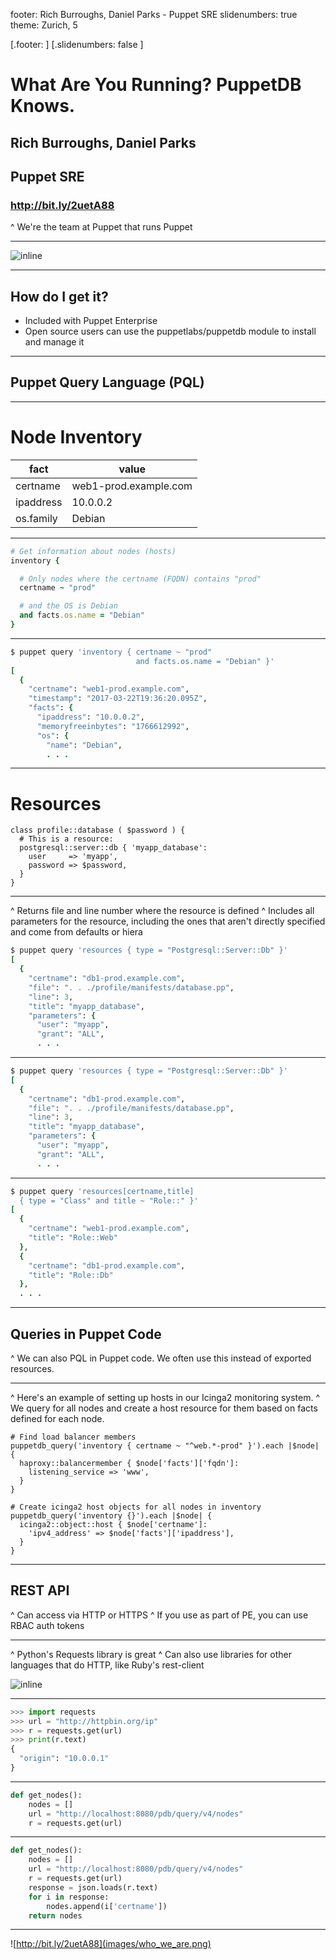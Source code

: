 footer: Rich Burroughs, Daniel Parks - Puppet SRE
slidenumbers: true
theme: Zurich, 5

[.footer: ]
[.slidenumbers: false ]
# What Are You Running? PuppetDB Knows.

## Rich Burroughs, Daniel Parks
## Puppet SRE

### http://bit.ly/2uetA88

^ We're the team at Puppet that runs Puppet

---

![inline](images/puppetdb_diagram.png)

---

## How do I get it?
- Included with Puppet Enterprise
- Open source users can use the puppetlabs/puppetdb module to install and manage it

---

## Puppet Query Language (PQL)

---

# Node Inventory

fact      | value
----------|----------------------
certname  | web1-prod.example.com
ipaddress | 10.0.0.2
os.family | Debian

---

```Ruby
# Get information about nodes (hosts)
inventory {

  # Only nodes where the certname (FQDN) contains "prod"
  certname ~ "prod"

  # and the OS is Debian
  and facts.os.name = "Debian"
}
```

---
```Ruby
$ puppet query 'inventory { certname ~ "prod"
                            and facts.os.name = "Debian" }'
[
  {
    "certname": "web1-prod.example.com",
    "timestamp": "2017-03-22T19:36:20.095Z",
    "facts": {
      "ipaddress": "10.0.0.2",
      "memoryfreeinbytes": "1766612992",
      "os": {
        "name": "Debian",
        . . .
```
---

# Resources

```Puppet
class profile::database ( $password ) {
  # This is a resource:
  postgresql::server::db { 'myapp_database':
    user     => 'myapp',
    password => $password,
  }
}
```

---
^ Returns file and line number where the resource is defined
^ Includes all parameters for the resource, including the ones that aren't directly specified and come from defaults or hiera

```Ruby
$ puppet query 'resources { type = "Postgresql::Server::Db" }'
[
  {
    "certname": "db1-prod.example.com",
    "file": ". . ./profile/manifests/database.pp",
    "line": 3,
    "title": "myapp_database",
    "parameters": {
      "user": "myapp",
      "grant": "ALL",
      . . .
```

---

```Ruby
$ puppet query 'resources { type = "Postgresql::Server::Db" }'
[
  {
    "certname": "db1-prod.example.com",
    "file": ". . ./profile/manifests/database.pp",
    "line": 3,
    "title": "myapp_database",
    "parameters": {
      "user": "myapp",
      "grant": "ALL",
      . . .
```

---

```Ruby
$ puppet query 'resources[certname,title]
  { type = "Class" and title ~ "Role::" }'
[
  {
    "certname": "web1-prod.example.com",
    "title": "Role::Web"
  },
  {
    "certname": "db1-prod.example.com",
    "title": "Role::Db"
  },
  . . .
```
---

## Queries in Puppet Code

^ We can also PQL in Puppet code. We often use this instead of exported resources.

---

^ Here's an example of setting up hosts in our Icinga2 monitoring system.
^ We query for all nodes and create a host resource for them based on facts defined for each node.

```Puppet
# Find load balancer members
puppetdb_query('inventory { certname ~ "^web.*-prod" }').each |$node| {
  haproxy::balancermember { $node['facts']['fqdn']:
    listening_service => 'www',
  }
}

# Create icinga2 host objects for all nodes in inventory
puppetdb_query('inventory {}').each |$node| {
  icinga2::object::host { $node['certname']:
    'ipv4_address' => $node['facts']['ipaddress'],
  }
}
```

---

## REST API

^ Can access via HTTP or HTTPS
^ If you use as part of PE, you can use RBAC auth tokens

---

^ Python's Requests library is great
^ Can also use libraries for other languages that do HTTP, like Ruby's rest-client

![inline](images/requests_screenshot.png)

---

```Python
>>> import requests
>>> url = "http://httpbin.org/ip"
>>> r = requests.get(url)
>>> print(r.text)
{
  "origin": "10.0.0.1"
}
```

---


```Python
def get_nodes():
    nodes = []
    url = "http://localhost:8080/pdb/query/v4/nodes"
    r = requests.get(url)
```

---

```Python
def get_nodes():
    nodes = []
    url = "http://localhost:8080/pdb/query/v4/nodes"
    r = requests.get(url)
    response = json.loads(r.text)
    for i in response:
        nodes.append(i['certname'])
    return nodes
```

---

![http://bit.ly/2uetA88](images/who_we_are.png)
